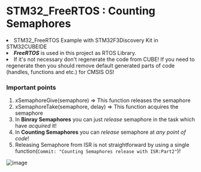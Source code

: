 <h1>STM32_FreeRTOS : Counting Semaphores</h1>

<li>STM32_FreeRTOS Example with STM32F3Discovery Kit in STM32CUBEIDE</li>

<li><i><b>FreeRTOS</b></i> is used in this project as RTOS Library.</li>

<li>If it's not necessary don't regenerate the code from CUBE! If you need to regenerate then you should remove default generated parts of code (handles, functions and etc.) for CMSIS OS!</li>

<h3>Important points</h3>

<ol>
  <li>xSemaphoreGive(semaphore) => This function releases the semaphore</li>
  <li>xSemaphoreTake(semaphore, delay) => This function acquires the semaphore</li>
  <li>In <b>Binray Semaphores</b> you can just <i>release</i> semaphore in the task which have <i>acquired</i> it!</li>
  <li>In <b>Counting Semaphores</b> you can <i>release</i> semaphore at <i>any point of code</i>!</li>
  <li>Releasing Semaphore from ISR is not straightforward by using a single function(<code>Commit: "Counting Semaphores release with ISR:Part2"</code>)!</li>
</ol> 

![image](https://github.com/MuhammadRezaHeidary/STM32_FreeRTOS/assets/50994989/a357ad40-bffa-4a89-9200-ced01092da1a)
